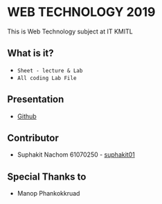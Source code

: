 # WEB TECHNOLOGY 2019
This is Web Technology subject at IT KMITL

## What is it?
* `Sheet - lecture & Lab`
* `All coding Lab File`

## Presentation
* [Github](https://suphakit01.github.io/Web-Technology-2019/)

## Contributor
* Suphakit  Nachom  61070250 - [suphakit01](https://github.com/suphakit01)

## Special Thanks to
* Manop Phankokkruad